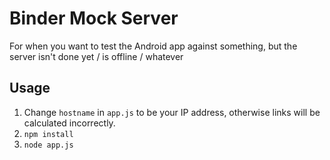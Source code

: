 # Binder Mock Server

For when you want to test the Android app against something, but the server isn't done yet / is offline / whatever

## Usage

1. Change `hostname` in `app.js` to be your IP address, otherwise links will be calculated incorrectly.
2. `npm install`
3. `node app.js`
